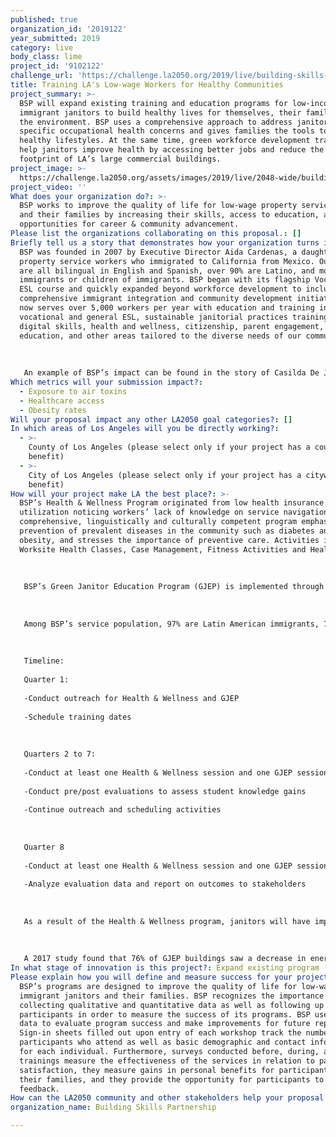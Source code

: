 ```yaml
---
published: true
organization_id: '2019122'
year_submitted: 2019
category: live
body_class: lime
project_id: '9102122'
challenge_url: 'https://challenge.la2050.org/2019/live/building-skills-partnership/'
title: Training LA's Low-wage Workers for Healthy Communities
project_summary: >-
  BSP will expand existing training and education programs for low-income,
  immigrant janitors to build healthy lives for themselves, their families, and
  the environment. BSP uses a comprehensive approach to address janitors’
  specific occupational health concerns and gives families the tools to create
  healthy lifestyles. At the same time, green workforce development trainings
  help janitors improve health by accessing better jobs and reduce the carbon
  footprint of LA’s large commercial buildings.
project_image: >-
  https://challenge.la2050.org/assets/images/2019/live/2048-wide/building-skills-partnership.jpg
project_video: ''
What does your organization do?: >-
  BSP works to improve the quality of life for low-wage property service workers
  and their families by increasing their skills, access to education, and
  opportunities for career & community advancement.
Please list the organizations collaborating on this proposal.: []
Briefly tell us a story that demonstrates how your organization turns inspiration into impact.: >-
  BSP was founded in 2007 by Executive Director Aida Cardenas, a daughter of
  property service workers who immigrated to California from Mexico. Our staff
  are all bilingual in English and Spanish, over 90% are Latino, and most are
  immigrants or children of immigrants. BSP began with its flagship Vocational
  ESL course and quickly expanded beyond workforce development to include
  comprehensive immigrant integration and community development initiatives. BSP
  now serves over 5,000 workers per year with education and training in
  vocational and general ESL, sustainable janitorial practices trainings,
  digital skills, health and wellness, citizenship, parent engagement, financial
  education, and other areas tailored to the diverse needs of our community. 
   
   
   
   An example of BSP’s impact can be found in the story of Casilda De Jesus, who graduated from the GJEP program. De Jesus recalled coworkers sneaking Ajax to the worksite until they were discovered by supervisors. “Having a better understanding of green concepts helps janitors buy into green practices”, De Jesus said through an interpreter. The use of cleaning products that have a recognized environmental seal helps buildings receive points toward their LEED certification. De Jesus claims the switch to green cleaning detergents has alleviated her asthma symptoms. Furthermore, De Jesus and other janitors have brought what they learned home about composting, energy and water conservation. De Jesus now unplugs her TV, radio and other appliances when she’s not using them, recognizing that as, “energy vampires,” they are still draining power. She urges her neighbors to report water leaks to their apartment manager.
Which metrics will your submission impact?:
  - Exposure to air toxins
  - Healthcare access
  - Obesity rates
Will your proposal impact any other LA2050 goal categories?: []
In which areas of Los Angeles will you be directly working?:
  - >-
    County of Los Angeles (please select only if your project has a countywide
    benefit)
  - >-
    City of Los Angeles (please select only if your project has a citywide
    benefit)
How will your project make LA the best place?: >-
  BSP’s Health & Wellness Program originated from low health insurance
  utilization noticing workers’ lack of knowledge on service navigation. The
  comprehensive, linguistically and culturally competent program emphasizes
  prevention of prevalent diseases in the community such as diabetes and
  obesity, and stresses the importance of preventive care. Activities include:
  Worksite Health Classes, Case Management, Fitness Activities and Health Fairs.
   
    
   
   BSP’s Green Janitor Education Program (GJEP) is implemented through collaboration with the U.S. Green Building Council and BOMA-LA, and addresses operations and maintenance practices that enable commercial office buildings meet green performance standards while defining skills, training, and upward career ladder opportunities for workers. The program covers energy efficiency, recycling, waste management, and water conservation.
   
    
   
   Among BSP’s service population, 97% are Latin American immigrants, 70% lack basic English proficiency, less than 35% graduated high school, and with an average annual salary of $32,000, workers struggle to keep their families out of poverty. Additionally, 50% are over the age of 50, over 70% are women, and 63% of females are heads of household. Janitors have respiratory and dermatologic issues from exposure to cleaning agents, wet work, and rubber latex. They also suffer from musculoskeletal disorders resulting from awkward postures and prolonged standing, as well as mental health issues resulting from low potential for promotion, work isolation, and irregular/insufficient sleep schedules.
   
    
   
   Timeline: 
   
   Quarter 1: 
   
   -Conduct outreach for Health & Wellness and GJEP
   
   -Schedule training dates
   
   
   
   Quarters 2 to 7:
   
   -Conduct at least one Health & Wellness session and one GJEP session per quarter
   
   -Conduct pre/post evaluations to assess student knowledge gains
   
   -Continue outreach and scheduling activities
   
   
   
   Quarter 8
   
   -Conduct at least one Health & Wellness session and one GJEP session and final evaluations
   
   -Analyze evaluation data and report on outcomes to stakeholders
   
    
   
   As a result of the Health & Wellness program, janitors will have improved English language medical vocabulary, including healthcare terminology and nutrition labels. The will also have an improved ability to converse with medical practitioners. Janitors will learn how to stay healthy at work through eating healthy snacks and moderating caffeine and soft drink consumption; they will also have improved sleep schedules and reduced stress. Moreover, janitors will have improved access to online healthcare resources.
   
    
   
   A 2017 study found that 76% of GJEP buildings saw a decrease in energy and water usage, with GJEP buildings using 5.6% less energy on average. Furthermore, while standard cleaning products contain dangerous chemicals, green cleaning products keep janitors safer from respiratory and dermatological disease. Green cleaning products improve indoor air quality for janitors as well as building tenants.
In what stage of innovation is this project?: Expand existing program (expanding and continuing ongoing successful projects)
Please explain how you will define and measure success for your project.: >-
  BSP’s programs are designed to improve the quality of life for low-wage,
  immigrant janitors and their families. BSP recognizes the importance of
  collecting qualitative and quantitative data as well as following up with
  participants in order to measure the success of its programs. BSP uses this
  data to evaluate program success and make improvements for future replication.
  Sign-in sheets filled out upon entry of each workshop track the number of
  participants who attend as well as basic demographic and contact information
  for each individual. Furthermore, surveys conducted before, during, and after
  trainings measure the effectiveness of the services in relation to participant
  satisfaction, they measure gains in personal benefits for participants and
  their families, and they provide the opportunity for participants to give
  feedback.
How can the LA2050 community and other stakeholders help your proposal succeed?: []
organization_name: Building Skills Partnership

---
```

